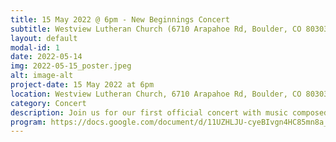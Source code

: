 ```yaml
---
title: 15 May 2022 @ 6pm - New Beginnings Concert
subtitle: Westview Lutheran Church (6710 Arapahoe Rd, Boulder, CO 80303)
layout: default
modal-id: 1
date: 2022-05-14
img: 2022-05-15_poster.jpeg
alt: image-alt
project-date: 15 May 2022 at 6pm
location: Westview Lutheran Church, 6710 Arapahoe Rd, Boulder, CO 80303
category: Concert
description: Join us for our first official concert with music composed by our very own Ryan Flat, Sam C Henderson, O'Neil Jones, Jamie Lammers, JC Maynard, and Brandon Warren. Conducted by the incomparable Jessie Flasschoen-Campbell and O'Neil Jones!
program: https://docs.google.com/document/d/11UZHLJU-cyeBIvgn4HC85mn8a_0ME0vk5PL1xZa6BBs/edit?usp=sharing
---
```

